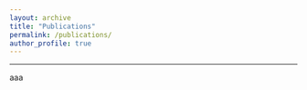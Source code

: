 ```yaml
---
layout: archive
title: "Publications"
permalink: /publications/
author_profile: true
---
```


---
aaa

